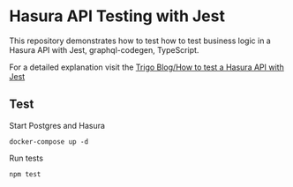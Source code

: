 # Hasura API Testing with Jest

This repository demonstrates how to test how to test business logic in a Hasura API with Jest,
graphql-codegen, TypeScript.

For a detailed explanation visit the [Trigo Blog/How to test a Hasura API with Jest](https;//trigo.at/)

## Test

Start Postgres and Hasura
```
docker-compose up -d
```

Run tests
```
npm test
```
